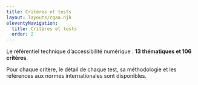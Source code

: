 ```yaml
---
title: Critères et tests
layout: layouts/rgaa.njk
eleventyNavigation:
  title: Critères et tests
  order: 2
---
```


Le référentiel technique d’accessibilité numérique : **13 thématiques et 106 critères**.

Pour chaque critère, le détail de chaque test, sa méthodologie et les références aux normes internationales sont disponibles.
